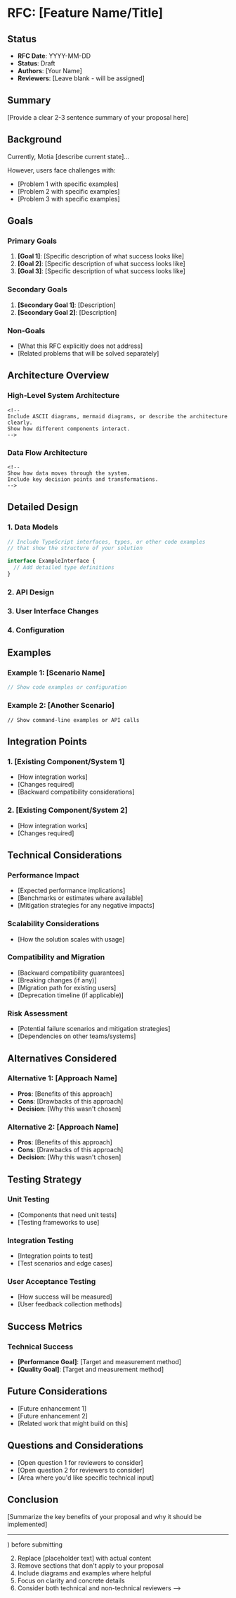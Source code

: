 # RFC: [Feature Name/Title]

<!-- 
Replace [Feature Name/Title] with a clear, concise title that describes your proposal.
Good examples: "Observability System for Motia Framework", "Multi-tenant Workspace Support"
-->

## Status
- **RFC Date**: YYYY-MM-DD <!-- Date you're submitting this RFC -->
- **Status**: Draft <!-- One of: Draft, Final Comment Period, Accepted, Rejected, Implemented -->
- **Authors**: [Your Name] <!-- Add co-authors if applicable -->
- **Reviewers**: [Leave blank - will be assigned] <!-- Reviewers will be assigned during the process -->

## Summary

<!-- 
Write a clear, concise summary (2-3 sentences) of what you're proposing.
This should be understandable by someone who isn't familiar with the technical details.

Example: "This RFC proposes implementing an observability system for Motia that provides 
comprehensive tracing and real-time monitoring through an intuitive horizontal timeline interface."
-->

[Provide a clear 2-3 sentence summary of your proposal here]

## Background

<!-- 
Explain the current state and why this change is needed.
Include:
- What currently exists (if anything)
- What problems users are experiencing
- Why existing solutions are insufficient
- What pain points this addresses

Be specific with examples where possible.
-->

Currently, Motia [describe current state]...

However, users face challenges with:
- [Problem 1 with specific examples]
- [Problem 2 with specific examples]
- [Problem 3 with specific examples]

## Goals

### Primary Goals
<!-- 
List the main objectives this RFC aims to achieve.
Be specific and measurable where possible.
Use action verbs and focus on user/developer benefits.
-->

1. **[Goal 1]**: [Specific description of what success looks like]
2. **[Goal 2]**: [Specific description of what success looks like]
3. **[Goal 3]**: [Specific description of what success looks like]

### Secondary Goals
<!-- 
Optional: List nice-to-have objectives that aren't critical for the first implementation.
These might be addressed in future iterations.
-->

1. **[Secondary Goal 1]**: [Description]
2. **[Secondary Goal 2]**: [Description]

### Non-Goals
<!-- 
Explicitly state what this RFC is NOT trying to solve.
This prevents scope creep and sets clear boundaries.
-->

- [What this RFC explicitly does not address]
- [Related problems that will be solved separately]

## Architecture Overview

<!-- 
Provide a high-level view of your solution.
Include diagrams, code examples, or mockups where helpful.
Break this into logical subsections as needed.
-->

### High-Level System Architecture

```
<!-- 
Include ASCII diagrams, mermaid diagrams, or describe the architecture clearly.
Show how different components interact.
-->
```

### Data Flow Architecture

```
<!-- 
Show how data moves through the system.
Include key decision points and transformations.
-->
```

## Detailed Design

<!-- 
Dive into the technical details of your proposal.
This section should be comprehensive enough for someone to implement your design.
Break into subsections as needed.
-->

### 1. Data Models

```typescript
// Include TypeScript interfaces, types, or other code examples
// that show the structure of your solution

interface ExampleInterface {
  // Add detailed type definitions
}
```

### 2. API Design

<!-- 
If your RFC includes new APIs, show:
- Endpoint definitions
- Request/response examples
- Rate limiting considerations
-->

### 3. User Interface Changes

<!-- 
If your RFC affects the UI:
- Include mockups or wireframes
- Describe new user workflows
- Show before/after comparisons
- Consider mobile responsiveness
-->

### 4. Configuration

<!-- 
If your feature requires configuration:
- Show configuration file examples
- Document environment variables
- Explain default behaviors
-->

## Examples

<!-- 
Provide concrete examples of how your feature will work.
Use realistic scenarios that users will relate to.
Show input/output examples, code snippets, or UI workflows.
-->

### Example 1: [Scenario Name]

```typescript
// Show code examples or configuration
```

### Example 2: [Another Scenario]

```
// Show command-line examples or API calls
```

## Integration Points

<!-- 
Describe how your feature integrates with existing Motia components.
Consider:
- API changes or extensions
- UI component modifications
- Configuration changes
-->

### 1. [Existing Component/System 1]
- [How integration works]
- [Changes required]
- [Backward compatibility considerations]

### 2. [Existing Component/System 2]
- [How integration works]
- [Changes required]

## Technical Considerations

<!-- 
Optional: Address important technical aspects that reviewers should consider.
This helps anticipate potential issues and trade-offs.
-->

### Performance Impact
- [Expected performance implications]
- [Benchmarks or estimates where available]
- [Mitigation strategies for any negative impacts]

### Scalability Considerations
- [How the solution scales with usage]

### Compatibility and Migration
- [Backward compatibility guarantees]
- [Breaking changes (if any)]
- [Migration path for existing users]
- [Deprecation timeline (if applicable)]

### Risk Assessment
- [Potential failure scenarios and mitigation strategies]
- [Dependencies on other teams/systems]

## Alternatives Considered

<!-- 
Optional: Discuss alternative solutions you considered and why you chose this approach.
This demonstrates thorough problem analysis and builds confidence in your solution.
-->

### Alternative 1: [Approach Name]
- **Pros**: [Benefits of this approach]
- **Cons**: [Drawbacks of this approach]
- **Decision**: [Why this wasn't chosen]

### Alternative 2: [Approach Name]
- **Pros**: [Benefits of this approach]
- **Cons**: [Drawbacks of this approach]
- **Decision**: [Why this wasn't chosen]

## Testing Strategy

<!-- 
Describe how you plan to test your implementation.
Include unit tests, integration tests, and user acceptance criteria.
-->

### Unit Testing
- [Components that need unit tests]
- [Testing frameworks to use]

### Integration Testing
- [Integration points to test]
- [Test scenarios and edge cases]

### User Acceptance Testing
- [How success will be measured]
- [User feedback collection methods]

## Success Metrics

<!-- 
Define how you'll measure success. Include measurable criteria for both 
technical implementation and user/business impact.
-->

### Technical Success
- **[Performance Goal]**: [Target and measurement method]
- **[Quality Goal]**: [Target and measurement method]

## Future Considerations

<!-- 
Optional: Discuss potential future enhancements or related work.
This shows long-term thinking and helps prevent short-sighted designs.
-->

- [Future enhancement 1]
- [Future enhancement 2]
- [Related work that might build on this]

## Questions and Considerations

<!-- 
Optional: List open questions or areas where you'd like specific feedback.
This helps guide the review process.
-->

- [Open question 1 for reviewers to consider]
- [Open question 2 for reviewers to consider]
- [Area where you'd like specific technical input]

## Conclusion

<!-- 
Wrap up your RFC with a brief summary of the benefits and next steps.
Reiterate why this proposal is important for Motia and its users.
-->

[Summarize the key benefits of your proposal and why it should be implemented]

---

<!-- 
Template Usage:
1. Remove comments (<!-- -->) before submitting
2. Replace [placeholder text] with actual content  
3. Remove sections that don't apply to your proposal
4. Include diagrams and examples where helpful
5. Focus on clarity and concrete details
6. Consider both technical and non-technical reviewers
--> 